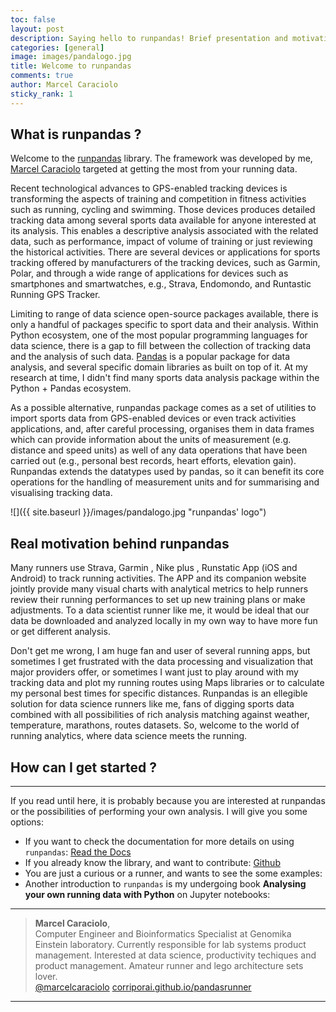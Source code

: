 ```yaml
---
toc: false
layout: post
description: Saying hello to runpandas! Brief presentation and motivation to getting started.
categories: [general]
image: images/pandalogo.jpg
title: Welcome to runpandas
comments: true
author: Marcel Caraciolo
sticky_rank: 1
---
```


## What is runpandas ?

Welcome to the [runpandas](https://github.com/corriporai/runpandas) library. The framework was developed by me, [Marcel Caraciolo](https://github.com/marcelcaraciolo) targeted at getting the most from your running data.

Recent technological advances to GPS-enabled tracking devices is transforming the aspects of training and competition in fitness activities such as running, cycling and swimming. Those devices produces detailed tracking data among several sports data available for anyone interested at its analysis. This enables a descriptive analysis associated with the related data, such as performance, impact of volume of training or just reviewing the historical activities. There are several devices or applications for sports tracking offered by manufacturers of the tracking devices, such as Garmin, Polar, and through a wide range of applications for devices such as smartphones and smartwatches, e.g., Strava, Endomondo, and Runtastic Running GPS Tracker. 

Limiting to range of data science open-source packages available, there is only a handful of packages specific to sport data and their analysis. Within Python ecosystem, one of the most popular programming languages for data science, there is a gap to fill between the collection of tracking data and the analysis of such data. [Pandas](https://pandas.pydata.org/) is a popular package for data analysis, and several specific domain libraries as built on top of it. At my research at time, I didn't find many sports data analysis package within the Python + Pandas ecosystem.

As a possible alternative, runpandas package comes as a set of utilities to import sports data from GPS-enabled devices or even track activities applications, and, after careful processing,
organises them in data frames which can provide information about the units of measurement (e.g. distance and speed units) as well of any data operations that have been carried out (e.g., personal best records, heart efforts, elevation gain). Runpandas extends the datatypes used by pandas, so it can benefit its core operations for the handling of measurement units and for summarising and visualising tracking data.

![]({{ site.baseurl }}/images/pandalogo.jpg "runpandas' logo")


## Real motivation behind runpandas

Many runners use Strava, Garmin , Nike plus , Runstatic App (iOS and Android) to track running activities. The APP and its companion website jointly provide many visual charts with analytical metrics to help runners review their running performances to set up new training plans or make adjustments. To a data scientist runner like me, it would be ideal that our data be downloaded and analyzed locally in my own way to have more fun or get different analysis.

Don't get me wrong, I am huge fan and user of several running apps, but sometimes I get frustrated with the data processing and visualization that major providers offer, or sometimes I want just to play around with my tracking data and plot my running routes using Maps libraries or to calculate my personal best times for specific distances. Runpandas is an ellegible solution for data science runners like me, fans of digging sports data combined with all possibilities of rich analysis matching against weather, temperature, marathons, routes datasets.  So, welcome to the world of running analytics, where data science meets the running.

## How can I get started ?
---

If you read until here, it is probably because you are interested at runpandas or the possibilities of performing your own analysis. I will give you some options:

- If you want to check the documentation for more details on using `runpandas`: [Read the Docs](http://runpandas.readthedocs.io/en/latest/)
- If you already know the library, and want to contribute: [Github](https://github.com/corriporai/runpandas)
- You are just a curious or a runner, and wants to see the some examples:
- Another introduction to `runpandas` is my undergoing book **Analysing your own running data with Python** on Jupyter notebooks: 


-----

> **Marcel Caraciolo**,<br>
> Computer Engineer and Bioinformatics Specialist at Genomika Einstein laboratory. Currently responsible for lab systems product management. Interested at data science, productivity techiques and product management. Amateur runner and lego architecture sets lover.<br>
>[@marcelcaraciolo](https://twitter.com/marcelcaraciolo) [corriporai.github.io/pandasrunner](https://corriporai.github.io/pandasrunner/)<br>

-----

